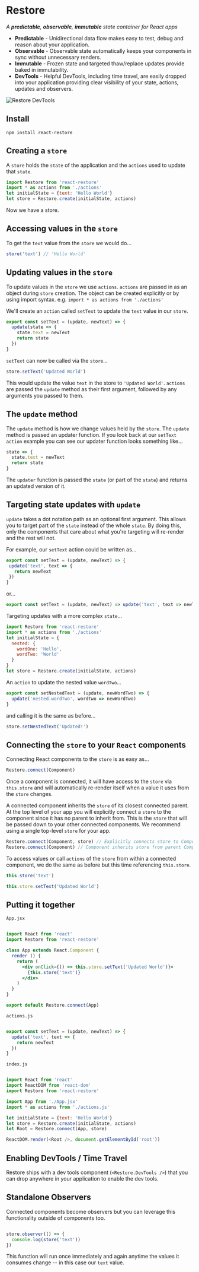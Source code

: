 # Restore

*A __predictable__, __observable__, __immutable__ state container for React apps*

- __Predictable__ - Unidirectional data flow makes easy to test, debug and reason about your application.
- __Observable__ - Observable state automatically keeps your components in sync without unnecessary renders.
- __Immutable__ - Frozen state and targeted thaw/replace updates provide baked in immutability.
- __DevTools__ - Helpful DevTools, including time travel, are easily dropped into your application providing clear visibility of your state, actions, updates and observers.

![Restore DevTools](http://i.imgur.com/eZZTPqU.gif)

## Install

```
npm install react-restore
```

## Creating a `store`

A `store` holds the `state` of the application and the `actions` used to update that `state`.

```javascript
import Restore from 'react-restore'
import * as actions from './actions'
let initialState = {text: 'Hello World'}
let store = Restore.create(initialState, actions)
```

Now we have a store.

## Accessing values in the `store`

To get the `text` value from the `store` we would do...

```javascript
store('text') // 'Hello World'
```

## Updating values in the `store`

To update values in the `store` we use `actions`. `actions` are passed in as an object during `store` creation. The object can be created explicitly or by using import syntax. e.g. `import * as actions from './actions'`

We'll create an `action` called `setText` to update the `text` value in our `store`.

```javascript
export const setText = (update, newText) => {
  update(state => {
    state.text = newText
    return state
  })
}
```

`setText` can now be called via the `store`...

```javascript
store.setText('Updated World')
```

This would update the value `text` in the store to `'Updated World'`. `actions` are passed the `update` method as their first argument, followed by any arguments you passed to them.

## The `update` method

The `update` method is how we change values held by the `store`. The `update` method is passed an updater function. If you look back at our `setText` `action` example you can see our updater function looks something like...

```javascript
state => {
  state.text = newText
  return state
}
```

The `updater` function is passed the `state` (or part of the `state`) and returns an updated version of it.

## Targeting state updates with `update`

`update` takes a dot notation path as an optional first argument. This allows you to target part of the `state` instead of the whole `state`. By doing this, only the components that care about what you're targeting will re-render and the rest will not.

For example, our `setText` action could be written as...

```javascript
export const setText = (update, newText) => {
 update('text', text => {
   return newText
 })
}
```

or...

```javascript
export const setText = (update, newText) => update('text', text => newText)
```

Targeting updates with a more complex `state`...

```javascript
import Restore from 'react-restore'
import * as actions from './actions'
let initialState = {
  nested: {
    wordOne: 'Hello',
    wordTwo: 'World'
  }
}
let store = Restore.create(initialState, actions)
```

An `action` to update the nested value `wordTwo`...

```javascript
export const setNestedText = (update, newWordTwo) => {
  update('nested.wordTwo', wordTwo => newWordTwo)
}
```

and calling it is the same as before...

```javascript
store.setNestedText('Updated!')
```

## Connecting the `store` to your `React` components

Connecting React components to the `store` is as easy as...

```javascript
Restore.connect(Component)
```

Once a component is connected, it will have access to the `store` via `this.store` and will automatically re-render itself when a value it uses from the `store` changes.

A connected component inherits the `store` of its closest connected parent. At the top level of your app you will explicitly connect a `store` to the component since it has no parent to inherit from. This is the `store` that will be passed down to your other connected components. We recommend using a single top-level `store` for your app.

```javascript
Restore.connect(Component, store) // Explicitly connects store to Component
Restore.connect(Component) // Component inherits store from parent Component
```

To access values or call `actions` of the `store` from within a connected component, we do the same as before but this time referencing `this.store`.

```javascript
this.store('text')
```

```javascript
this.store.setText('Updated World')
```

## Putting it together

`App.jsx`
```jsx

import React from 'react'
import Restore from 'react-restore'

class App extends React.Component {
  render () {
    return (
      <div onClick={() => this.store.setText('Updated World')}>
        {this.store('text')}
      </div>
    )
  }
}

export default Restore.connect(App)

```

`actions.js`
```javascript

export const setText = (update, newText) => {
  update('text', text => {
    return newText
  })
}

```

`index.js`
```javascript

import React from 'react'
import ReactDOM from 'react-dom'
import Restore from 'react-restore'

import App from './App.jsx'
import * as actions from './actions.js'

let initialState = {text: 'Hello World'}
let store = Restore.create(initialState, actions)
let Root = Restore.connect(App, store)

ReactDOM.render(<Root />, document.getElementById('root'))

```

## Enabling DevTools / Time Travel

Restore ships with a dev tools component (`<Restore.DevTools />`) that you can drop anywhere in your application to enable the dev tools.

## Standalone Observers

Connected components become observers but you can leverage this functionality outside of components too.

```javascript

store.observer(() => {
  console.log(store('text'))
})

```

This function will run once immediately and again anytime the values it consumes change -- in this case our `text` value.

